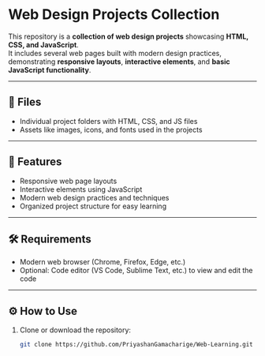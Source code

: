 # Web Design Projects Collection

This repository is a **collection of web design projects** showcasing **HTML, CSS, and JavaScript**.  
It includes several web pages built with modern design practices, demonstrating **responsive layouts**, **interactive elements**, and **basic JavaScript functionality**.

---

## 📂 Files
- Individual project folders with HTML, CSS, and JS files  
- Assets like images, icons, and fonts used in the projects

---

## 🚀 Features
- Responsive web page layouts  
- Interactive elements using JavaScript  
- Modern web design practices and techniques  
- Organized project structure for easy learning

---

## 🛠️ Requirements
- Modern web browser (Chrome, Firefox, Edge, etc.)  
- Optional: Code editor (VS Code, Sublime Text, etc.) to view and edit the code

---

## ⚙️ How to Use
1. Clone or download the repository:  
   ```bash
   git clone https://github.com/PriyashanGamacharige/Web-Learning.git
